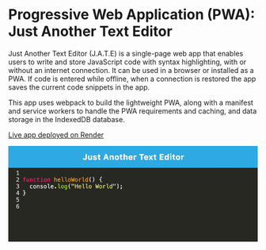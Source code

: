 # Progressive Web Application (PWA): Just Another Text Editor

Just Another Text Editor (J.A.T.E) is a single-page web app that enables users to write and store JavaScript code with syntax highlighting, with or without an internet connection. It can be used in a browser or installed as a PWA. If code is entered while offline, when a connection is restored the app saves the current code snippets in the app.

This app uses webpack to build the lightweight PWA, along with a manifest and service workers to handle the PWA requirements and caching, and data storage in the IndexedDB database.

[Live app deployed on Render](https://pwa-text-editor-mob7.onrender.com)

![JATE screengrab](./jate-screengrab.jpg)
